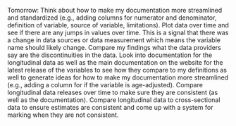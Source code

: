 Tomorrow:
Think about how to make my documentation more streamlined and standardized (e.g., adding columns for numerator and denominator, definition of variable, source of variable, limitations).
Plot data over time and see if there are any jumps in values over time. This is a signal that there was a change in data sources or data measurement which means the variable name should likely change.
Compare my findings what the data providers say are the discontinuities in the data.
Look into documentation for the longitudinal data as well as the main documentation on the website for the latest release of the variables to see how they compare to my definitions as well to generate ideas for how to make my documentation more streamlined (e.g., adding a column for if the variable is age-adjusted).
Compare longitudinal data releases over time to make sure they are consistent (as well as the documentation).
Compare longitudinal data to cross-sectional data to ensure estimates are consistent and come up with a system for marking when they are not consistent.
